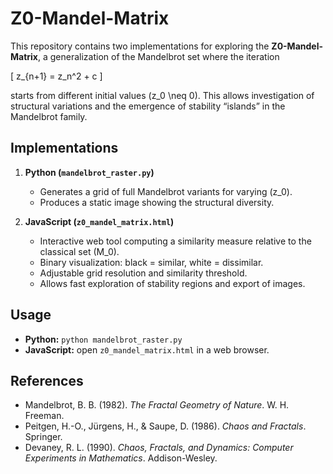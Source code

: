 # Z0-Mandel-Matrix

This repository contains two implementations for exploring the **Z0-Mandel-Matrix**, a generalization of the Mandelbrot set where the iteration

\[
z_{n+1} = z_n^2 + c
\]

starts from different initial values \(z_0 \neq 0\). This allows investigation of structural variations and the emergence of stability “islands” in the Mandelbrot family.

## Implementations

1. **Python (`mandelbrot_raster.py`)**  
   - Generates a grid of full Mandelbrot variants for varying \(z_0\).  
   - Produces a static image showing the structural diversity.

2. **JavaScript (`z0_mandel_matrix.html`)**  
   - Interactive web tool computing a similarity measure relative to the classical set \(M_0\).  
   - Binary visualization: black = similar, white = dissimilar.  
   - Adjustable grid resolution and similarity threshold.  
   - Allows fast exploration of stability regions and export of images.

## Usage

- **Python:** `python mandelbrot_raster.py`  
- **JavaScript:** open `z0_mandel_matrix.html` in a web browser.

## References

- Mandelbrot, B. B. (1982). *The Fractal Geometry of Nature*. W. H. Freeman.  
- Peitgen, H.-O., Jürgens, H., & Saupe, D. (1986). *Chaos and Fractals*. Springer.  
- Devaney, R. L. (1990). *Chaos, Fractals, and Dynamics: Computer Experiments in Mathematics*. Addison-Wesley.


